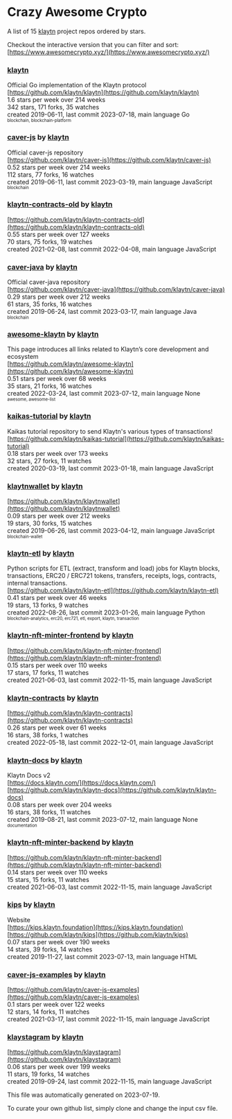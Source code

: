 # Crazy Awesome Crypto
A list of 15 [klaytn](https://github.com/klaytn) project repos ordered by stars.  

Checkout the interactive version that you can filter and sort: 
[https://www.awesomecrypto.xyz/](https://www.awesomecrypto.xyz/)  


### [klaytn](https://github.com/klaytn/klaytn)  
Official Go implementation of the Klaytn protocol  
[https://github.com/klaytn/klaytn](https://github.com/klaytn/klaytn)  
1.6 stars per week over 214 weeks  
342 stars, 171 forks, 35 watches  
created 2019-06-11, last commit 2023-07-18, main language Go  
<sub><sup>blockchain, blockchain-platform</sup></sub>


### [caver-js](https://github.com/klaytn/caver-js) by [klaytn](https://github.com/klaytn)  
Official caver-js repository  
[https://github.com/klaytn/caver-js](https://github.com/klaytn/caver-js)  
0.52 stars per week over 214 weeks  
112 stars, 77 forks, 16 watches  
created 2019-06-11, last commit 2023-03-19, main language JavaScript  
<sub><sup>blockchain</sup></sub>


### [klaytn-contracts-old](https://github.com/klaytn/klaytn-contracts-old) by [klaytn](https://github.com/klaytn)  
  
[https://github.com/klaytn/klaytn-contracts-old](https://github.com/klaytn/klaytn-contracts-old)  
0.55 stars per week over 127 weeks  
70 stars, 75 forks, 19 watches  
created 2021-02-08, last commit 2022-04-08, main language JavaScript  


### [caver-java](https://github.com/klaytn/caver-java) by [klaytn](https://github.com/klaytn)  
Official caver-java repository  
[https://github.com/klaytn/caver-java](https://github.com/klaytn/caver-java)  
0.29 stars per week over 212 weeks  
61 stars, 35 forks, 16 watches  
created 2019-06-24, last commit 2023-03-17, main language Java  
<sub><sup>blockchain</sup></sub>


### [awesome-klaytn](https://github.com/klaytn/awesome-klaytn) by [klaytn](https://github.com/klaytn)  
This page introduces all links related to Klaytn’s core development and ecosystem  
[https://github.com/klaytn/awesome-klaytn](https://github.com/klaytn/awesome-klaytn)  
0.51 stars per week over 68 weeks  
35 stars, 21 forks, 16 watches  
created 2022-03-24, last commit 2023-07-12, main language None  
<sub><sup>awesome, awesome-list</sup></sub>


### [kaikas-tutorial](https://github.com/klaytn/kaikas-tutorial) by [klaytn](https://github.com/klaytn)  
Kaikas tutorial repository to send Klaytn's various types of transactions!  
[https://github.com/klaytn/kaikas-tutorial](https://github.com/klaytn/kaikas-tutorial)  
0.18 stars per week over 173 weeks  
32 stars, 27 forks, 11 watches  
created 2020-03-19, last commit 2023-01-18, main language JavaScript  


### [klaytnwallet](https://github.com/klaytn/klaytnwallet) by [klaytn](https://github.com/klaytn)  
  
[https://github.com/klaytn/klaytnwallet](https://github.com/klaytn/klaytnwallet)  
0.09 stars per week over 212 weeks  
19 stars, 30 forks, 15 watches  
created 2019-06-26, last commit 2023-04-12, main language JavaScript  
<sub><sup>blockchain-wallet</sup></sub>


### [klaytn-etl](https://github.com/klaytn/klaytn-etl) by [klaytn](https://github.com/klaytn)  
Python scripts for ETL (extract, transform and load) jobs for Klaytn blocks, transactions, ERC20 / ERC721 tokens, transfers, receipts, logs, contracts, internal transactions.  
[https://github.com/klaytn/klaytn-etl](https://github.com/klaytn/klaytn-etl)  
0.41 stars per week over 46 weeks  
19 stars, 13 forks, 9 watches  
created 2022-08-26, last commit 2023-01-26, main language Python  
<sub><sup>blockchain-analytics, erc20, erc721, etl, export, klaytn, transaction</sup></sub>


### [klaytn-nft-minter-frontend](https://github.com/klaytn/klaytn-nft-minter-frontend) by [klaytn](https://github.com/klaytn)  
  
[https://github.com/klaytn/klaytn-nft-minter-frontend](https://github.com/klaytn/klaytn-nft-minter-frontend)  
0.15 stars per week over 110 weeks  
17 stars, 17 forks, 11 watches  
created 2021-06-03, last commit 2022-11-15, main language JavaScript  


### [klaytn-contracts](https://github.com/klaytn/klaytn-contracts) by [klaytn](https://github.com/klaytn)  
  
[https://github.com/klaytn/klaytn-contracts](https://github.com/klaytn/klaytn-contracts)  
0.26 stars per week over 61 weeks  
16 stars, 38 forks, 1 watches  
created 2022-05-18, last commit 2022-12-01, main language JavaScript  


### [klaytn-docs](https://github.com/klaytn/klaytn-docs) by [klaytn](https://github.com/klaytn)  
Klaytn Docs v2  
[https://docs.klaytn.com/](https://docs.klaytn.com/)  
[https://github.com/klaytn/klaytn-docs](https://github.com/klaytn/klaytn-docs)  
0.08 stars per week over 204 weeks  
16 stars, 38 forks, 11 watches  
created 2019-08-21, last commit 2023-07-12, main language None  
<sub><sup>documentation</sup></sub>


### [klaytn-nft-minter-backend](https://github.com/klaytn/klaytn-nft-minter-backend) by [klaytn](https://github.com/klaytn)  
  
[https://github.com/klaytn/klaytn-nft-minter-backend](https://github.com/klaytn/klaytn-nft-minter-backend)  
0.14 stars per week over 110 weeks  
15 stars, 15 forks, 11 watches  
created 2021-06-03, last commit 2022-11-15, main language JavaScript  


### [kips](https://github.com/klaytn/kips) by [klaytn](https://github.com/klaytn)  
Website  
[https://kips.klaytn.foundation](https://kips.klaytn.foundation)  
[https://github.com/klaytn/kips](https://github.com/klaytn/kips)  
0.07 stars per week over 190 weeks  
14 stars, 39 forks, 14 watches  
created 2019-11-27, last commit 2023-07-13, main language HTML  


### [caver-js-examples](https://github.com/klaytn/caver-js-examples) by [klaytn](https://github.com/klaytn)  
  
[https://github.com/klaytn/caver-js-examples](https://github.com/klaytn/caver-js-examples)  
0.1 stars per week over 122 weeks  
12 stars, 14 forks, 11 watches  
created 2021-03-17, last commit 2022-11-15, main language JavaScript  


### [klaystagram](https://github.com/klaytn/klaystagram) by [klaytn](https://github.com/klaytn)  
  
[https://github.com/klaytn/klaystagram](https://github.com/klaytn/klaystagram)  
0.06 stars per week over 199 weeks  
11 stars, 19 forks, 14 watches  
created 2019-09-24, last commit 2022-11-15, main language JavaScript  


This file was automatically generated on 2023-07-19.  

To curate your own github list, simply clone and change the input csv file.  